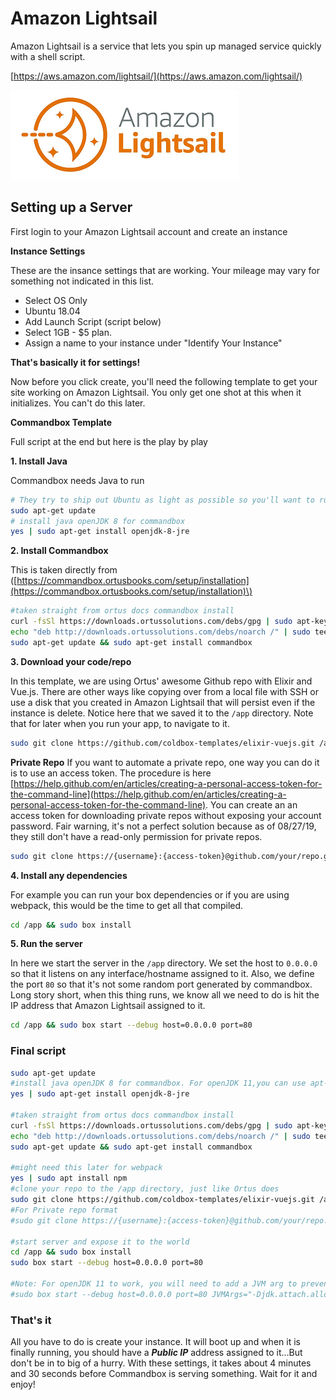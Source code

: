# Amazon Lightsail

Amazon Lightsail is a service that lets you spin up managed service quickly with a shell script.

[https://aws.amazon.com/lightsail/](https://aws.amazon.com/lightsail/)

![Amazon Lightsail](../.gitbook/assets/image.png)

## Setting up a Server

First login to your Amazon Lightsail account and create an instance

**Instance Settings**

These are the insance settings that are working. Your mileage may vary for something not indicated in this list.

* Select OS Only
* Ubuntu 18.04
* Add Launch Script \(script below\)
* Select 1GB - $5 plan.
* Assign a name to your instance under "Identify Your Instance"

**That's basically it for settings!**

Now before you click create, you'll need the following template to get your site working on Amazon Lightsail. You only get one shot at this when it initializes. You can't do this later.

**Commandbox Template**

Full script at the end but here is the play by play

**1. Install Java**

Commandbox needs Java to run

```bash
# They try to ship out Ubuntu as light as possible so you'll want to run this first to get all the latest repo information
sudo apt-get update
# install java openJDK 8 for commandbox
yes | sudo apt-get install openjdk-8-jre
```

**2. Install Commandbox**

This is taken directly from \([https://commandbox.ortusbooks.com/setup/installation](https://commandbox.ortusbooks.com/setup/installation)\)

```bash
#taken straight from ortus docs commandbox install
curl -fsSl https://downloads.ortussolutions.com/debs/gpg | sudo apt-key add -
echo "deb http://downloads.ortussolutions.com/debs/noarch /" | sudo tee -a /etc/apt/sources.list.d/commandbox.list
sudo apt-get update && sudo apt-get install commandbox
```

**3. Download your code/repo**

In this template, we are using Ortus' awesome Github repo with Elixir and Vue.js. There are other ways like copying over from a local file with SSH or use a disk that you created in Amazon Lightsail that will persist even if the instance is delete. Notice here that we saved it to the `/app` directory. Note that for later when you run your app, to navigate to it.

```bash
sudo git clone https://github.com/coldbox-templates/elixir-vuejs.git /app
```

**Private Repo** If you want to automate a private repo, one way you can do it is to use an access token. The procedure is here [https://help.github.com/en/articles/creating-a-personal-access-token-for-the-command-line](https://help.github.com/en/articles/creating-a-personal-access-token-for-the-command-line). You can create an an access token for downloading private repos without exposing your account password. Fair warning, it's not a perfect solution because as of 08/27/19, they still don't have a read-only permission for private repos.

```bash
sudo git clone https://{username}:{access-token}@github.com/your/repo.git /app
```

**4. Install any dependencies**

For example you can run your box dependencies or if you are using webpack, this would be the time to get all that compiled.

```bash
cd /app && sudo box install
```

**5. Run the server**

In here we start the server in the `/app` directory. We set the host to `0.0.0.0` so that it listens on any interface/hostname assigned to it. Also, we define the port `80` so that it's not some random port generated by commandbox. Long story short, when this thing runs, we know all we need to do is hit the IP address that Amazon Lightsail assigned to it.

```bash
cd /app && sudo box start --debug host=0.0.0.0 port=80
```

### Final script

```bash
sudo apt-get update
#install java openJDK 8 for commandbox. For openJDK 11,you can use apt-get install default-jre
yes | sudo apt-get install openjdk-8-jre

#taken straight from ortus docs commandbox install
curl -fsSl https://downloads.ortussolutions.com/debs/gpg | sudo apt-key add -
echo "deb http://downloads.ortussolutions.com/debs/noarch /" | sudo tee -a /etc/apt/sources.list.d/commandbox.list
sudo apt-get update && sudo apt-get install commandbox

#might need this later for webpack
yes | sudo apt install npm
#clone your repo to the /app directory, just like Ortus does
sudo git clone https://github.com/coldbox-templates/elixir-vuejs.git /app
#For Private repo format
#sudo git clone https://{username}:{access-token}@github.com/your/repo.git /app

#start server and expose it to the world
cd /app && sudo box install
sudo box start --debug host=0.0.0.0 port=80

#Note: For openJDK 11 to work, you will need to add a JVM arg to prevent this issue https://luceeserver.atlassian.net/browse/LDEV-1138
#sudo box start --debug host=0.0.0.0 port=80 JVMArgs="-Djdk.attach.allowAttachSelf=true"
```

### That's it

All you have to do is create your instance. It will boot up and when it is finally running, you should have a _**Public IP**_ address assigned to it...But don't be in to big of a hurry. With these settings, it takes about 4 minutes and 30 seconds before Commandbox is serving something. Wait for it and enjoy!

